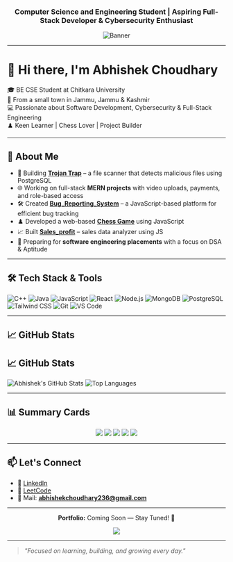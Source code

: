 <h3 align="center">Computer Science and Engineering Student | Aspiring Full-Stack Developer & Cybersecurity Enthusiast</h3>

<p align="center">
  <img src="https://user-images.githubusercontent.com/74038190/240304586-d48893bd-0757-481c-8d7e-ba3e163feae7.png" alt="Banner"/>
</p>

---

# 👋 Hi there, I'm Abhishek Choudhary

🎓 BE CSE Student at Chitkara University  
📍 From a small town in Jammu, Jammu & Kashmir  
💻 Passionate about Software Development, Cybersecurity & Full-Stack Engineering  
♟️ Keen Learner | Chess Lover | Project Builder

---

## 🚀 About Me

- 🔐 Building **[Trojan Trap](https://github.com/harshjatt007/Trojan-Trap)** – a file scanner that detects malicious files using PostgreSQL
- 🌐 Working on full-stack **MERN projects** with video uploads, payments, and role-based access
- 🛠️ Created **[Bug_Reporting_System](https://github.com/harshjatt007/Bug_Reporting_System)** – a JavaScript-based platform for efficient bug tracking
- ♟️ Developed a web-based **[Chess Game](https://github.com/harshjatt007/chess)** using JavaScript
- 📈 Built **[Sales_profit](https://github.com/harshjatt007/Sales_profit)** – sales data analyzer using JS
- 💬 Preparing for **software engineering placements** with a focus on DSA & Aptitude

---

## 🛠️ Tech Stack & Tools

![C++](https://img.shields.io/badge/-C++-00599C?style=flat-square&logo=c%2B%2B)
![Java](https://img.shields.io/badge/-Java-007396?style=flat-square&logo=java)
![JavaScript](https://img.shields.io/badge/-JavaScript-F7DF1E?style=flat-square&logo=javascript&logoColor=black)
![React](https://img.shields.io/badge/-React-61DAFB?style=flat-square&logo=react&logoColor=black)
![Node.js](https://img.shields.io/badge/-Node.js-339933?style=flat-square&logo=node.js)
![MongoDB](https://img.shields.io/badge/-MongoDB-47A248?style=flat-square&logo=mongodb)
![PostgreSQL](https://img.shields.io/badge/-PostgreSQL-336791?style=flat-square&logo=postgresql)
![Tailwind CSS](https://img.shields.io/badge/-TailwindCSS-38B2AC?style=flat-square&logo=tailwind-css)
![Git](https://img.shields.io/badge/-Git-F05032?style=flat-square&logo=git)
![VS Code](https://img.shields.io/badge/-VS%20Code-007ACC?style=flat-square&logo=visual-studio-code)

---

## 📈 GitHub Stats

## 📈 GitHub Stats

![Abhishek's GitHub Stats](https://github-readme-stats.vercel.app/api?username=harshjatt007&show_icons=true&theme=radical)
![Top Languages](https://github-readme-stats.vercel.app/api/top-langs/?username=harshjatt007&layout=compact&theme=radical)

---

## 📊 Summary Cards

<div align="center">
  <img src="http://github-profile-summary-cards.vercel.app/api/cards/profile-details?username=harshjatt007&theme=aura" />
  <img src="http://github-profile-summary-cards.vercel.app/api/cards/repos-per-language?username=harshjatt007&theme=aura" />
  <img src="http://github-profile-summary-cards.vercel.app/api/cards/most-commit-language?username=harshjatt007&theme=aura" />
  <img src="http://github-profile-summary-cards.vercel.app/api/cards/stats?username=harshjatt007&theme=aura" />
  <img src="http://github-profile-summary-cards.vercel.app/api/cards/productive-time?username=harshjatt007&theme=aura&utcOffset=5.5" />
</div>

---

## 📫 Let's Connect

- 💼 [LinkedIn](https://www.linkedin.com/in/abhishek-choudhary-0a349a262)  
- 🧠 [LeetCode](https://leetcode.com/u/Abhishek_0761/)  
- 💬 Mail: **abhishekchoudhary236@gmail.com**

---

<p align="center">
  <b>Portfolio:</b> Coming Soon — Stay Tuned! 🚀
</p>

<p align="center">
  <a href="https://visitcount.itsvg.in">
    <img src="https://visitcount.itsvg.in/api?id=harshjatt007&label=Profile%20Views&pretty=true" />
  </a>
</p>

---

> *"Focused on learning, building, and growing every day."*
